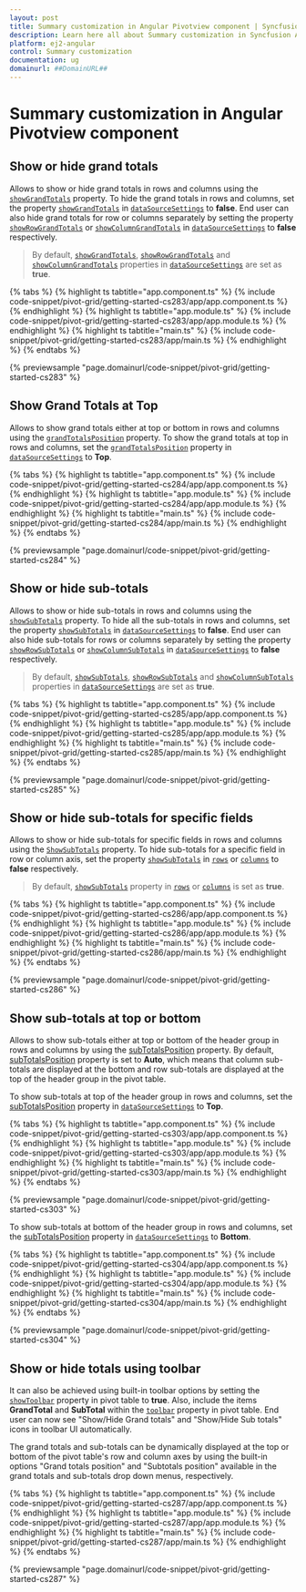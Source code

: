 ```yaml
---
layout: post
title: Summary customization in Angular Pivotview component | Syncfusion
description: Learn here all about Summary customization in Syncfusion Angular Pivotview component of Syncfusion Essential JS 2 and more.
platform: ej2-angular
control: Summary customization 
documentation: ug
domainurl: ##DomainURL##
---
```


# Summary customization in Angular Pivotview component

## Show or hide grand totals

Allows to show or hide grand totals in rows and columns using the [`showGrandTotals`](https://ej2.syncfusion.com/angular/documentation/api/pivotview/dataSourceSettings/#showgrandtotals) property. To hide the grand totals in rows and columns, set the property [`showGrandTotals`](https://ej2.syncfusion.com/angular/documentation/api/pivotview/dataSourceSettings/#showgrandtotals) in [`dataSourceSettings`](https://ej2.syncfusion.com/angular/documentation/api/pivotview/dataSourceSettings/) to **false**.
End user can also hide grand totals for row or columns separately by setting the property [`showRowGrandTotals`](https://ej2.syncfusion.com/angular/documentation/api/pivotview/dataSourceSettings/#showrowgrandtotals) or [`showColumnGrandTotals`](https://ej2.syncfusion.com/angular/documentation/api/pivotview/dataSourceSettings/#showcolumngrandtotals) in [`dataSourceSettings`](https://ej2.syncfusion.com/angular/documentation/api/pivotview/dataSourceSettings/) to **false** respectively.

> By default, [`showGrandTotals`](https://ej2.syncfusion.com/angular/documentation/api/pivotview/dataSourceSettings/#showgrandtotals), [`showRowGrandTotals`](https://ej2.syncfusion.com/angular/documentation/api/pivotview/dataSourceSettings/#showgrandtotals) and [`showColumnGrandTotals`](https://ej2.syncfusion.com/angular/documentation/api/pivotview/dataSourceSettings/#showgrandtotals) properties in [`dataSourceSettings`](https://ej2.syncfusion.com/angular/documentation/api/pivotview/dataSourceSettings/) are set as **true**.

{% tabs %}
{% highlight ts tabtitle="app.component.ts" %}
{% include code-snippet/pivot-grid/getting-started-cs283/app/app.component.ts %}
{% endhighlight %}
{% highlight ts tabtitle="app.module.ts" %}
{% include code-snippet/pivot-grid/getting-started-cs283/app/app.module.ts %}
{% endhighlight %}
{% highlight ts tabtitle="main.ts" %}
{% include code-snippet/pivot-grid/getting-started-cs283/app/main.ts %}
{% endhighlight %}
{% endtabs %}
  
{% previewsample "page.domainurl/code-snippet/pivot-grid/getting-started-cs283" %}

## Show Grand Totals at Top

Allows to show grand totals either at top or bottom in rows and columns using the [`grandTotalsPosition`](https://ej2.syncfusion.com/angular/documentation/api/pivotview/dataSourceSettings/#grandtotalsposition) property. To show the grand totals at top in rows and columns, set the [`grandTotalsPosition`](https://ej2.syncfusion.com/angular/documentation/api/pivotview/dataSourceSettings/#grandtotalsposition) property in [`dataSourceSettings`](https://ej2.syncfusion.com/angular/documentation/api/pivotview/dataSourceSettings/) to **Top**.

{% tabs %}
{% highlight ts tabtitle="app.component.ts" %}
{% include code-snippet/pivot-grid/getting-started-cs284/app/app.component.ts %}
{% endhighlight %}
{% highlight ts tabtitle="app.module.ts" %}
{% include code-snippet/pivot-grid/getting-started-cs284/app/app.module.ts %}
{% endhighlight %}
{% highlight ts tabtitle="main.ts" %}
{% include code-snippet/pivot-grid/getting-started-cs284/app/main.ts %}
{% endhighlight %}
{% endtabs %}
  
{% previewsample "page.domainurl/code-snippet/pivot-grid/getting-started-cs284" %}

## Show or hide sub-totals

Allows to show or hide sub-totals in rows and columns using the [`showSubTotals`](https://ej2.syncfusion.com/angular/documentation/api/pivotview/dataSourceSettings/#showsubtotals) property. To hide all the sub-totals in rows and columns, set the property [`showSubTotals`](https://ej2.syncfusion.com/angular/documentation/api/pivotview/dataSourceSettings/#showsubtotals) in [`dataSourceSettings`](https://ej2.syncfusion.com/angular/documentation/api/pivotview/dataSourceSettings/) to **false**. End user can also hide sub-totals for rows or columns separately by setting the property [`showRowSubTotals`](https://ej2.syncfusion.com/angular/documentation/api/pivotview/dataSourceSettings/#showrowsubtotals) or [`showColumnSubTotals`](https://ej2.syncfusion.com/angular/documentation/api/pivotview/dataSourceSettings/#showcolumnsubtotals) in [`dataSourceSettings`](https://ej2.syncfusion.com/angular/documentation/api/pivotview/dataSourceSettings/)  to **false** respectively.

> By default, [`showSubTotals`](https://ej2.syncfusion.com/angular/documentation/api/pivotview/dataSourceSettings/#showsubtotals), [`showRowSubTotals`](https://ej2.syncfusion.com/angular/documentation/api/pivotview/dataSourceSettings/#showrowsubtotals) and [`showColumnSubTotals`](https://ej2.syncfusion.com/angular/documentation/api/pivotview/dataSourceSettings/#showcolumnsubtotals) properties in [`dataSourceSettings`](https://ej2.syncfusion.com/angular/documentation/api/pivotview/dataSourceSettings/#showsubtotals) are set as **true**.

{% tabs %}
{% highlight ts tabtitle="app.component.ts" %}
{% include code-snippet/pivot-grid/getting-started-cs285/app/app.component.ts %}
{% endhighlight %}
{% highlight ts tabtitle="app.module.ts" %}
{% include code-snippet/pivot-grid/getting-started-cs285/app/app.module.ts %}
{% endhighlight %}
{% highlight ts tabtitle="main.ts" %}
{% include code-snippet/pivot-grid/getting-started-cs285/app/main.ts %}
{% endhighlight %}
{% endtabs %}
  
{% previewsample "page.domainurl/code-snippet/pivot-grid/getting-started-cs285" %}

## Show or hide sub-totals for specific fields

Allows to show or hide sub-totals for specific fields in rows and columns using the [`ShowSubTotals`](https://ej2.syncfusion.com/angular/documentation/api/pivotview/dataSourceSettings/#showsubtotals) property. To hide sub-totals for a specific field in row or column axis, set the property [`showSubTotals`](https://ej2.syncfusion.com/angular/documentation/api/pivotview/dataSourceSettings/#showsubtotals) in [`rows`](https://ej2.syncfusion.com/angular/documentation/api/pivotview/dataSourceSettings/#rows) or [`columns`](https://ej2.syncfusion.com/angular/documentation/api/pivotview/dataSourceSettings/#columns) to **false** respectively.

> By default, [`showSubTotals`](https://ej2.syncfusion.com/angular/documentation/api/pivotview/dataSourceSettings/#showsubtotals) property in [`rows`](https://ej2.syncfusion.com/angular/documentation/api/pivotview/dataSourceSettings/#rows) or [`columns`](https://ej2.syncfusion.com/angular/documentation/api/pivotview/dataSourceSettings/#columns) is set as **true**.

{% tabs %}
{% highlight ts tabtitle="app.component.ts" %}
{% include code-snippet/pivot-grid/getting-started-cs286/app/app.component.ts %}
{% endhighlight %}
{% highlight ts tabtitle="app.module.ts" %}
{% include code-snippet/pivot-grid/getting-started-cs286/app/app.module.ts %}
{% endhighlight %}
{% highlight ts tabtitle="main.ts" %}
{% include code-snippet/pivot-grid/getting-started-cs286/app/main.ts %}
{% endhighlight %}
{% endtabs %}
  
{% previewsample "page.domainurl/code-snippet/pivot-grid/getting-started-cs286" %}

## Show sub-totals at top or bottom

Allows to show sub-totals either at top or bottom of the header group in rows and columns by using the [subTotalsPosition](https://ej2.syncfusion.com/angular/documentation/api/pivotview/dataSourceSettings/#subtotalsposition) property. By default, [subTotalsPosition](https://ej2.syncfusion.com/angular/documentation/api/pivotview/dataSourceSettings/#subtotalsposition) property is set to **Auto**, which means that column sub-totals are displayed at the bottom and row sub-totals are displayed at the top of the header group in the pivot table.

To show sub-totals at top of the header group in rows and columns, set the [subTotalsPosition](https://ej2.syncfusion.com/angular/documentation/api/pivotview/dataSourceSettings/#subtotalsposition) property in [`dataSourceSettings`](https://ej2.syncfusion.com/angular/documentation/api/pivotview/dataSourceSettings/) to **Top**.

{% tabs %}
{% highlight ts tabtitle="app.component.ts" %}
{% include code-snippet/pivot-grid/getting-started-cs303/app/app.component.ts %}
{% endhighlight %}
{% highlight ts tabtitle="app.module.ts" %}
{% include code-snippet/pivot-grid/getting-started-cs303/app/app.module.ts %}
{% endhighlight %}
{% highlight ts tabtitle="main.ts" %}
{% include code-snippet/pivot-grid/getting-started-cs303/app/main.ts %}
{% endhighlight %}
{% endtabs %}
  
{% previewsample "page.domainurl/code-snippet/pivot-grid/getting-started-cs303" %}

To show sub-totals at bottom of the header group in rows and columns, set the [subTotalsPosition](https://ej2.syncfusion.com/angular/documentation/api/pivotview/dataSourceSettings/#subTotalsPosition) property in [`dataSourceSettings`](https://ej2.syncfusion.com/angular/documentation/api/pivotview/dataSourceSettings/) to **Bottom**.

{% tabs %}
{% highlight ts tabtitle="app.component.ts" %}
{% include code-snippet/pivot-grid/getting-started-cs304/app/app.component.ts %}
{% endhighlight %}
{% highlight ts tabtitle="app.module.ts" %}
{% include code-snippet/pivot-grid/getting-started-cs304/app/app.module.ts %}
{% endhighlight %}
{% highlight ts tabtitle="main.ts" %}
{% include code-snippet/pivot-grid/getting-started-cs304/app/main.ts %}
{% endhighlight %}
{% endtabs %}
  
{% previewsample "page.domainurl/code-snippet/pivot-grid/getting-started-cs304" %}

## Show or hide totals using toolbar

It can also be achieved using built-in toolbar options by setting the [`showToolbar`](https://ej2.syncfusion.com/angular/documentation/api/pivotview#showtoolbar) property in pivot table to **true**. Also, include the items **GrandTotal** and **SubTotal** within the [`toolbar`](https://ej2.syncfusion.com/angular/documentation/api/pivotview#toolbar) property in pivot table. End user can now see "Show/Hide Grand totals" and "Show/Hide Sub totals" icons in toolbar UI automatically.

The grand totals and sub-totals can be dynamically displayed at the top or bottom of the pivot table's row and column axes by using the built-in options "Grand totals position" and "Subtotals position" available in the grand totals and sub-totals drop down menus, respectively.

{% tabs %}
{% highlight ts tabtitle="app.component.ts" %}
{% include code-snippet/pivot-grid/getting-started-cs287/app/app.component.ts %}
{% endhighlight %}
{% highlight ts tabtitle="app.module.ts" %}
{% include code-snippet/pivot-grid/getting-started-cs287/app/app.module.ts %}
{% endhighlight %}
{% highlight ts tabtitle="main.ts" %}
{% include code-snippet/pivot-grid/getting-started-cs287/app/main.ts %}
{% endhighlight %}
{% endtabs %}
  
{% previewsample "page.domainurl/code-snippet/pivot-grid/getting-started-cs287" %}